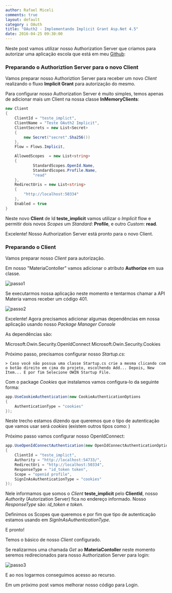 ```yaml
---
author: Rafael Miceli
comments: true
layout: default 
category : OAuth 
title: "OAuth2 - Implementando Implicit Grant Asp.Net 4.5" 
date: 2016-04-25 09:30:00
---
```


Neste post vamos utilizar nosso Authorization Server que criamos para autorizar uma aplicação escola que está em meu [Github](https://github.com/Rafael-Miceli/Blog-Codes/tree/master/IdeiasComAzeite/AutoFixtureSample/Escola):

### Preparando o Authoriztion Server para o novo Client

Vamos preparar nosso Authoriztion Server para receber um novo _Client_ realizando o fluxo __Implicit Grant__ para autorização do mesmo.

Para configurar nosso Authorization Server é muito simples, temos apenas de adicionar mais um Client na nossa classe __InMemoryClients__:

```csharp
new Client
{
    ClientId = "teste_implict",
    ClientName = "Teste OAuth2 Implicit",
    ClientSecrets = new List<Secret>
    {
        new Secret("secret".Sha256())
    },
    Flow = Flows.Implicit,

    AllowedScopes  = new List<string>
    {
            StandardScopes.OpenId.Name,
            StandardScopes.Profile.Name,
            "read"
    },
    RedirectUris = new List<string>
    {
        "http://localhost:50334"
    },
    Enabled = true
}
```

Neste novo __Client__ de Id **teste_implicit** vamos utilizar o _Implicit_ flow e permitir dois novos _Scopes_ um _Standard_: __Profile__, e outro _Custom_: __read__.

Excelente! Nosso Authorization Server está pronto para o novo Client.

### Preparando o Client

Vamos preparar nosso _Client_ para autorização.

Em nosso "MateriaContoller" vamos adicionar o atributo __Authorize__ em sua classe.

![passo1](http://rafael-miceli.com.br/ico/OAuth2-Implementando-Implicit-Grant-Asp-Net-4-5/passo1.png)

Se executarmos nossa aplicação neste momento e tentarmos chamar a API Materia vamos receber um código 401.

![passo2](http://rafael-miceli.com.br/ico/OAuth2-Implementando-Implicit-Grant-Asp-Net-4-5/passo2.png)

Excelente! Agora precisamos adicionar algumas dependências em nossa aplicação usando nosso _Package Manager Console_

As dependências são:

Microsoft.Owin.Security.OpenIdConnect
Microsoft.Owin.Security.Cookies

Próximo passo, precisamos configurar nosso _Startup.cs_:

	> Caso você não possua uma classe Startup.cs crie a mesma clicando com o botão direito em cima do projeto, escolhendo Add... Depois, New Item... E por fim Selecione OWIN Startup File.

Com o package _Cookies_ que instalamos vamos configura-lo da seguinte forma:

```csharp
app.UseCookieAuthentication(new CookieAuthenticationOptions
{
    AuthenticationType = "cookies"
});
``` 

Neste trecho estamos dizendo que queremos que o tipo de autenticação que vamos usar será _cookies_ (existem outros tipos como: )

Próximo passo vamos configurar nosso OpenIdConnect:

```csharp
app.UseOpenIdConnectAuthentication(new OpenIdConnectAuthenticationOptions
{
    ClientId = "teste_implict",
    Authority = "http://localhost:54733/",
    RedirectUri = "http://localhost:50334",
    ResponseType = "id_token token",
    Scope = "openid profile",
    SignInAsAuthenticationType = "cookies"               
});
```

Nele informamos que somos o _Client_ **teste_implicit** pelo __ClientId__,  nosso _Authority_ (Autorization Server) fica no endereço informado. Nosso _ResponseType_ são: *id_token  e token*. 

Definimos os Scopes que queremos e por fim que tipo de autenticação estamos usando em _SignInAsAuthenticationType_.

E pronto!

Temos o básico de nosso _Client_ configurado.

Se realizarmos uma chamada _Get_ ao __MateriaContoller__ neste momento seremos redirecionados para nosso Authorization Server para login:

![passo3](http://rafael-miceli.com.br/ico/OAuth2-Implementando-Implicit-Grant-Asp-Net-4-5/passo3.png)

E ao nos logarmos conseguimos acesso ao recurso.

Em um próximo post vamos melhorar nosso código para Login.
